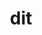 ---
category: 3-letters
denotation: null
name: dit
reference_link: https://www.etymonline.com/word/dit
root_language: null
root_name: null
title: dit
type: free
word_sums:
- respelling: dit
  sum: 'Dit + '
---
